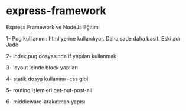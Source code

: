 # express-framework
Express Framework ve NodeJs Eğitimi


1- Pug kulllanımı: html yerine kullanılıyor. Daha sade daha basit. Eski adı Jade

2- index.pug dosyasında if yapıları kullanmak

3- layout içinde block yapıları

4- statik dosya kullanımı -css gibi

5- routing işlemleri get-put-post-all

6- middleware-arakatman yapısı
